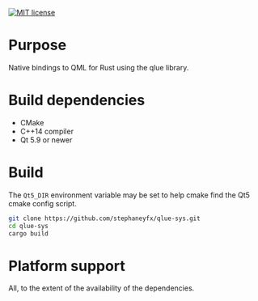 [![MIT license](https://img.shields.io/badge/license-MIT-blue.svg)](https://opensource.org/licenses/MIT)

# Purpose

Native bindings to QML for Rust using the qlue library.

# Build dependencies

- CMake
- C++14 compiler
- Qt 5.9 or newer

# Build

The `Qt5_DIR` environment variable may be set to help cmake find the Qt5 cmake
config script.

```sh
git clone https://github.com/stephaneyfx/qlue-sys.git
cd qlue-sys
cargo build
```

# Platform support

All, to the extent of the availability of the dependencies.
